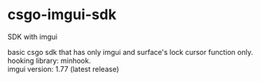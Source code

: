 # csgo-imgui-sdk
SDK with imgui

basic csgo sdk that has only imgui and surface's lock cursor function only.
<br/>hooking library: minhook.
<br/>imgui version: 1.77 (latest release)
